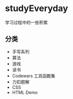 # studyEveryday

学习过程中的一些积累

## 分类

- 手写系列
- 算法
- 游戏
- 读书
- Codewars 工具函数集
- 力扣题解
- CSS
- HTML Demo

